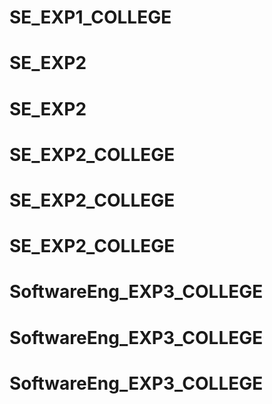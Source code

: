 # SE_EXP1_COLLEGE
# SE_EXP2
# SE_EXP2
# SE_EXP2_COLLEGE
# SE_EXP2_COLLEGE
# SE_EXP2_COLLEGE
# SoftwareEng_EXP3_COLLEGE
# SoftwareEng_EXP3_COLLEGE
# SoftwareEng_EXP3_COLLEGE
